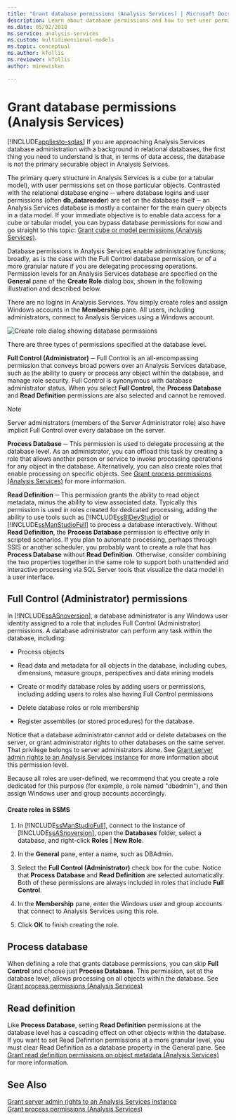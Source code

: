 ```yaml
---
title: "Grant database permissions (Analysis Services) | Microsoft Docs"
description: Learn about database permissions and how to set user permissions on cubes or tabular models in Analysis Services. 
ms.date: 05/02/2018
ms.service: analysis-services
ms.custom: multidimensional-models
ms.topic: conceptual
ms.author: kfollis
ms.reviewer: kfollis
author: minewiskan

---
```

# Grant database permissions (Analysis Services)
[!INCLUDE[appliesto-sqlas](../includes/appliesto-sqlas.md)]
  If you are approaching Analysis Services database administration with a background in relational databases, the first thing you need to understand is that, in terms of data access, the database is not the primary securable object in Analysis Services.  
  
 The primary query structure in Analysis Services is a cube (or a tabular model), with user permissions set on those particular objects. Contrasted with the relational database engine ─ where database logins and user permissions (often **db_datareader**) are set on the database itself ─ an Analysis Services database is mostly a container for the main query objects in a data model. If your immediate objective is to enable data access for a cube or tabular model, you can bypass database permissions for now and go straight to this topic: [Grant cube or model permissions &#40;Analysis Services&#41;](../../analysis-services/multidimensional-models/grant-cube-or-model-permissions-analysis-services.md).  
  
 Database permissions in Analysis Services enable administrative functions; broadly, as is the case with the Full Control database permission, or of a more granular nature if you are delegating processing operations. Permission levels for an Analysis Services database are specified on the **General** pane of the **Create Role** dialog box, shown in the following illustration and described below.  
  
 There are no logins in Analysis Services. You simply create roles and assign Windows accounts in the **Membership** pane. All users, including administrators, connect to Analysis Services using a Windows account.  
  
 ![Create role dialog showing database permissions](../../analysis-services/multidimensional-models/media/ssas-permsdbrole.png "Create role dialog showing database permissions")  
  
 There are three types of permissions specified at the database level.  
  
 **Full Control (Administrator)** ─ Full Control is an all-encompassing permission that conveys broad powers over an Analysis Services database, such as the ability to query or process any object within the database, and manage role security. Full Control is synonymous with database administrator status. When you select **Full Control**, the **Process Database** and **Read Definition** permissions are also selected and cannot be removed.  
  
> [!NOTE]  
>  Server administrators (members of the Server Administrator role) also have implicit Full Control over every database on the server.  
  
 **Process Database** ─ This permission is used to delegate processing at the database level. As an administrator, you can offload this task by creating a role that allows another person or service to invoke processing operations for any object in the database. Alternatively, you can also create roles that enable processing on specific objects. See [Grant process permissions &#40;Analysis Services&#41;](../../analysis-services/multidimensional-models/grant-process-permissions-analysis-services.md) for more information.  
  
 **Read Definition** ─ This permission grants the ability to read object metadata, minus the ability to view associated data. Typically this permission is used in roles created for dedicated processing, adding the ability to use tools such as [!INCLUDE[ssBIDevStudio](../includes/ssbidevstudio-md.md)] or [!INCLUDE[ssManStudioFull](../includes/ssmanstudiofull-md.md)] to process a database interactively. Without **Read Definition**, the **Process Database** permission is effective only in scripted scenarios. If you plan to automate processing, perhaps through SSIS or another scheduler, you probably want to create a role that has **Process Database** without **Read Definition**. Otherwise, consider combining the two properties together in the same role to support both unattended and interactive processing via SQL Server tools that visualize the data model in a user interface.  
  
## Full Control (Administrator) permissions  
 In [!INCLUDE[ssASnoversion](../includes/ssasnoversion-md.md)], a database administrator is any Windows user identity assigned to a role that includes Full Control (Administrator) permissions. A database administrator can perform any task within the database, including:  
  
-   Process objects  
  
-   Read data and metadata for all objects in the database, including cubes, dimensions, measure groups, perspectives and data mining models  
  
-   Create or modify database roles by adding users or permissions, including adding users to roles also having Full Control permissions  
  
-   Delete database roles or role membership  
  
-   Register assemblies (or stored procedures) for the database.  
  
 Notice that a database administrator cannot add or delete databases on the server, or grant administrator rights to other databases on the same server. That privilege belongs to server administrators alone. See [Grant server admin rights to an  Analysis Services instance](../../analysis-services/instances/grant-server-admin-rights-to-an-analysis-services-instance.md) for more information about this permission level.  
  
 Because all roles are user-defined, we recommend that you create a role dedicated for this purpose (for example, a role named "dbadmin"), and then assign Windows user and group accounts accordingly.  
  
#### Create roles in SSMS  
  
1.  In [!INCLUDE[ssManStudioFull](../includes/ssmanstudiofull-md.md)], connect to the instance of [!INCLUDE[ssASnoversion](../includes/ssasnoversion-md.md)], open the **Databases** folder, select a database, and right-click **Roles** | **New Role**.  
  
2.  In the **General** pane, enter a name, such as DBAdmin.  
  
3.  Select the **Full Control (Administrator)** check box for the cube. Notice that **Process Database** and **Read Definition** are selected automatically. Both of these permissions are always included in roles that include **Full Control**.  
  
4.  In the **Membership** pane, enter the Windows user and group accounts that connect to Analysis Services using this role.  
  
5.  Click **OK** to finish creating the role.  
  
## Process database  
 When defining a role that grants database permissions, you can skip **Full Control** and choose just **Process Database**. This permission, set at the database level, allows processing on all objects within the database. See [Grant process permissions &#40;Analysis Services&#41;](../../analysis-services/multidimensional-models/grant-process-permissions-analysis-services.md)  
  
## Read definition  
 Like **Process Database**, setting **Read Definition** permissions at the database level has a cascading effect on other objects within the database. If you want to set Read Definition permissions at a more granular level, you must clear Read Definition as a database property in the General pane. See [Grant read definition permissions on object metadata &#40;Analysis Services&#41;](../../analysis-services/multidimensional-models/grant-read-definition-permissions-on-object-metadata-analysis-services.md) for more information.  
  
## See Also  
 [Grant server admin rights to an  Analysis Services instance](../../analysis-services/instances/grant-server-admin-rights-to-an-analysis-services-instance.md)   
 [Grant process permissions &#40;Analysis Services&#41;](../../analysis-services/multidimensional-models/grant-process-permissions-analysis-services.md)  
  
  
